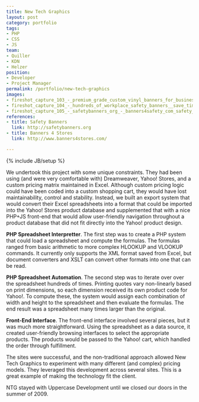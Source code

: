 ```yaml
---
title: New Tech Graphics
layout: post
category: portfolio
tags:
- PHP
- CSS
- JS
team:
- Quiller
- KDN
- Helzer
position:
- Developer
- Project Manager
permalink: /portfolio/new-tech-graphics
images:
- fireshot_capture_103_-_premium_grade_custom_vinyl_banners_for_business_-_62_off_promotion__-_highperformancebanners_com.png
- fireshot_capture_104_-_hundreds_of_workplace_safety_banners__save_time__money_-_buy_online_-_banners4safety_com.png
- fireshot_capture_105_-_safetybanners_org_-_banners4safety_com_safety_view_php_imagecode1071.png
references:
- title: Safety Banners
  link: http://safetybanners.org
- title: Banners 4 Stores
  link: http://www.banners4stores.com/

---
```

{% include JB/setup %}
<div id="node-41" class="node node-portfolio node-promoted">
  <div class="content clearfix">
    <div class="field field-name-body field-type-text-with-summary field-label-hidden"><div class="field-items"><div class="field-item even"><p>We undertook this project with some unique constraints. They had been using (and were very comfortable with) Dreamweaver, Yahoo! Stores, and a custom pricing matrix maintained in Excel. Although custom pricing logic could have been coded into a custom shopping cart, they would have lost maintainability, control and stability. Instead, we built an export system that would convert their Excel spreadsheets into a format that could be imported into the Yahoo! Stores product database and supplemented that with a nice PHP+JS front-end that would allow user-friendly navigation throughout a product database that did not fit directly into the Yahoo! product design.</p>
<!--break-->
<p><strong>PHP Spreadsheet Interpretter</strong>. The first step was to create a PHP system that could load a spreadsheet and compute the formulas. The formulas ranged from basic arithmetic to more complex HLOOKUP and VLOOKUP commands. It currently only supports the XML format saved from Excel, but document converters and XSLT can convert other formats into one that can be read.</p>
<p><strong>PHP Spreadsheet Automation</strong>. The second step was to iterate over over the spreadsheet hundreds of times. Printing quotes vary non-linearly based on print dimensions, so each dimension received its own product code for Yahoo!. To compute these, the system would assign each combination of width and height to the spreadsheet and then evaluate the formulas. The end result was a spreadsheet many times larger than the original.</p>
<p><strong>Front-End Interface</strong>. The front-end interface involved several pieces, but it was much more straightforward. Using the spreadsheet as a data source, it created user-friendly browsing interfaces to select the appropriate products. The products would be passed to the Yahoo! cart, which handled the order through fulfillment.</p>
<p>The sites were successful, and the non-traditional approach allowed New Tech Graphics to experiment with many different (and complex) pricing models. They leveraged this development across several sites. This is a great example of making the technology fit the client.</p>
<p>NTG stayed with Uppercase Development until we closed our doors in the summer of 2009.</p>
</div></div></div>  </div>
</div>
